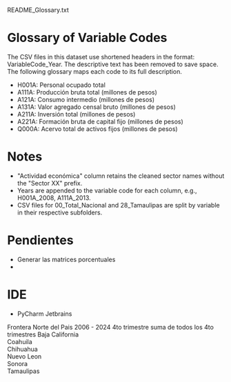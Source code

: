 README_Glossary.txt

# Glossary of Variable Codes

The CSV files in this dataset use shortened headers in the format: VariableCode_Year.
The descriptive text has been removed to save space. The following glossary maps each code to its full description.

* H001A: Personal ocupado total
* A111A: Producción bruta total (millones de pesos)
* A121A: Consumo intermedio (millones de pesos)
* A131A: Valor agregado censal bruto (millones de pesos)
* A211A: Inversión total (millones de pesos)
* A221A: Formación bruta de capital fijo (millones de pesos)
* Q000A: Acervo total de activos fijos (millones de pesos)

# Notes
- "Actividad económica" column retains the cleaned sector names without the "Sector XX" prefix.
- Years are appended to the variable code for each column, e.g., H001A_2008, A111A_2013.
- CSV files for 00_Total_Nacional and 28_Tamaulipas are split by variable in their respective subfolders.

# Pendientes

- Generar las matrices porcentuales
- 

# IDE
- PyCharm Jetbrains

Frontera Norte del Pais	2006 - 2024	4to trimestre	suma de todos los 4to trimestres
Baja California			
Coahuila			
Chihuahua			
Nuevo Leon			
Sonora			
Tamaulipas			
	
